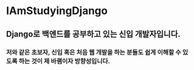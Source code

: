# IAmStudyingDjango

## Django로 백엔드를 공부하고 있는 신입 개발자입니다. 

### 저와 같은 초보자, 신입 혹은 처음 웹 개발을 하는 분들도 쉽게 이해할 수 있도록 하는 것이 제 바램이자 방향성입니다.
